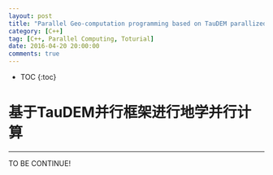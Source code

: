 ```yaml
---
layout: post
title: "Parallel Geo-computation programming based on TauDEM parallized framework"
category: [C++]
tag: [C++, Parallel Computing, Toturial]
date: 2016-04-20 20:00:00
comments: true
---
```


* TOC
{:toc}

# 基于TauDEM并行框架进行地学并行计算
------

TO BE CONTINUE!

<!-- more -->
